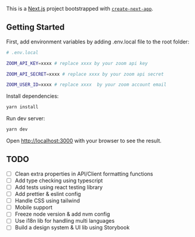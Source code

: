 This is a [Next.js](https://nextjs.org/) project bootstrapped with [`create-next-app`](https://github.com/vercel/next.js/tree/canary/packages/create-next-app).

## Getting Started

First, add environment variables by adding .env.local file to the root folder:

```bash
# .env.local

ZOOM_API_KEY=xxxx # replace xxxx by your zoom api key

ZOOM_API_SECRET=xxxx # replace xxxx by your zoom api secret

ZOOM_USER_ID=xxxx # replace xxxx  by your zoom account email

```

Install dependencies:

```bash
yarn install
```

Run dev server:

```bash
yarn dev
```

Open [http://localhost:3000](http://localhost:3000) with your browser to see the result.

## TODO

- [ ] Clean extra properties in API/Client formatting functions
- [ ] Add type checking using typescript
- [ ] Add tests using react testing library
- [ ] Add prettier & eslint config
- [ ] Handle CSS using tailwind
- [ ] Mobile support
- [ ] Freeze node version & add nvm config
- [ ] Use i18n lib for handling multi languages
- [ ] Build a design system & UI lib using Storybook
